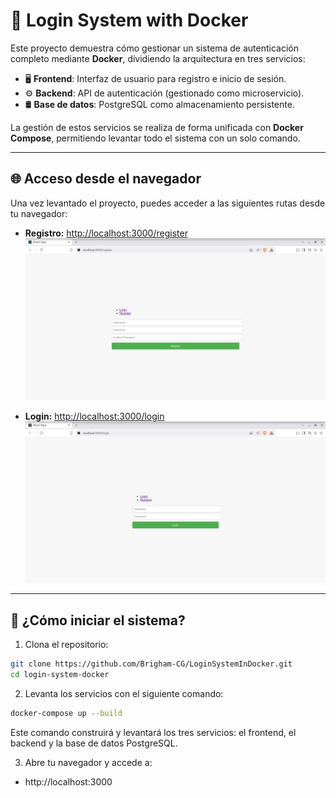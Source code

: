 # 🔐 Login System with Docker

Este proyecto demuestra cómo gestionar un sistema de autenticación completo mediante **Docker**, dividiendo la arquitectura en tres servicios:

- 🖥️ **Frontend**: Interfaz de usuario para registro e inicio de sesión.
- ⚙️ **Backend**: API de autenticación (gestionado como microservicio).
- 🛢️ **Base de datos**: PostgreSQL como almacenamiento persistente.

La gestión de estos servicios se realiza de forma unificada con **Docker Compose**, permitiendo levantar todo el sistema con un solo comando.

---

## 🌐 Acceso desde el navegador

Una vez levantado el proyecto, puedes acceder a las siguientes rutas desde tu navegador:

- **Registro:** [http://localhost:3000/register](http://localhost:3000/register)  
  ![Registro](images/register.png)

- **Login:** [http://localhost:3000/login](http://localhost:3000/login)  
  ![Login](images/login.png)


---

## 🚀 ¿Cómo iniciar el sistema?

1. Clona el repositorio:

```bash
git clone https://github.com/Brigham-CG/LoginSystemInDocker.git
cd login-system-docker
```

2. Levanta los servicios con el siguiente comando:

```bash
docker-compose up --build
```
Este comando construirá y levantará los tres servicios: el frontend, el backend y la base de datos PostgreSQL.

3. Abre tu navegador y accede a:

- http://localhost:3000
